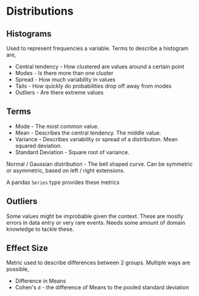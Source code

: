 # Distributions

## Histograms

Used to represent frequencies a variable.
Terms to describe a histogram are,
* Central tendency - How clustered are values around a certain point
* Modes - Is there more than one cluster
* Spread - How much variability in values
* Tails - How quickly do probabilities drop off away from modes
* Outliers - Are there extreme values

## Terms

* Mode - The most common value.
* Mean - Describes the central tendency. The middle value.
* Variance - Describes variability or spread of a distribution. Mean squared deviation.
* Standard Deviation - Square root of variance.

Normal / Gaussian distribution - The bell shaped curve. Can be symmetric or asymmetric, based on left / right extensions.

A pandas `Series` type provides these metrics

## Outliers

Some values might be improbable given the context. These are mostly errors in data entry or very rare events. Needs some amount of domain knowledge to tackle these.

## Effect Size

Metric used to describe differences between 2 groups. Multiple ways are possible,
* Difference in Means
* Cohen's `d` - the difference of Means to the pooled standard deviation

